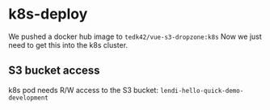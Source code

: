 # k8s-deploy

We pushed a docker hub image to `tedk42/vue-s3-dropzone:k8s`
Now we just need to get this into the k8s cluster.

## S3 bucket access

k8s pod needs R/W access to the S3 bucket: `lendi-hello-quick-demo-development`
